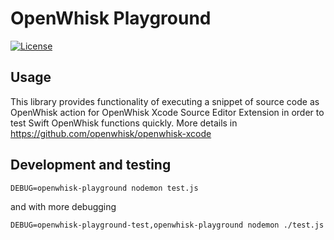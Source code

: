 # OpenWhisk Playground

[![License](https://img.shields.io/badge/license-Apache--2.0-blue.svg)](http://www.apache.org/licenses/LICENSE-2.0)
<!-- [![Build Status](https://travis-ci.org/apache/incubator-openwhisk-playground.svg?branch=master)](https://travis-ci.org/apache/incubator-openwhisk-playground) -->

## Usage

This library provides functionality of executing
a snippet of source code as OpenWhisk action for
OpenWhisk Xcode Source Editor Extension
in order to test Swift OpenWhisk functions quickly.
More details in https://github.com/openwhisk/openwhisk-xcode

## Development and testing

```
DEBUG=openwhisk-playground nodemon test.js
```

and with more debugging

```
DEBUG=openwhisk-playground-test,openwhisk-playground nodemon ./test.js
```
